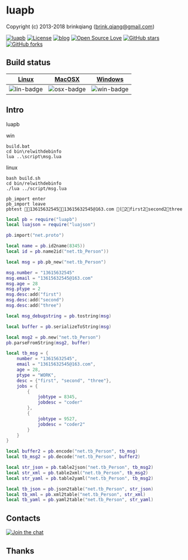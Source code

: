 # luapb

Copyright (c) 2013-2018 brinkqiang (brink.qiang@gmail.com)

[![luapb](https://img.shields.io/badge/brinkqiang-luapb-blue.svg?style=flat-square)](https://github.com/brinkqiang/luapb)
[![License](https://img.shields.io/badge/license-MIT-brightgreen.svg)](https://github.com/brinkqiang/luapb/blob/master/LICENSE)
[![blog](https://img.shields.io/badge/Author-Blog-7AD6FD.svg)](https://brinkqiang.github.io/)
[![Open Source Love](https://badges.frapsoft.com/os/v3/open-source.png)](https://github.com/brinkqiang)
[![GitHub stars](https://img.shields.io/github/stars/brinkqiang/luapb.svg?label=Stars)](https://github.com/brinkqiang/luapb) 
[![GitHub forks](https://img.shields.io/github/forks/brinkqiang/luapb.svg?label=Fork)](https://github.com/brinkqiang/luapb)

## Build status
| [Linux][lin-link] | [MacOSX][osx-link] | [Windows][win-link] |
| :---------------: | :----------------: | :-----------------: |
| ![lin-badge]      | ![osx-badge]       | ![win-badge]        |

[lin-badge]: https://travis-ci.org/brinkqiang/luapb.svg?branch=master "Travis build status"
[lin-link]:  https://travis-ci.org/brinkqiang/luapb "Travis build status"
[osx-badge]: https://travis-ci.org/brinkqiang/luapb.svg?branch=master "Travis build status"
[osx-link]:  https://travis-ci.org/brinkqiang/luapb "Travis build status"
[win-badge]: https://ci.appveyor.com/api/projects/status/github/brinkqiang/luapb?branch=master&svg=true "AppVeyor build status"
[win-link]:  https://ci.appveyor.com/project/brinkqiang/luapb "AppVeyor build status"

## Intro
luapb  

win
```
build.bat
cd bin\relwithdebinfo
lua ..\script\msg.lua  
```
linux
```
bash build.sh
cd bin/relwithdebinfo
./lua ../script/msg.lua  
```

```
pb_import enter
pb_import leave
pbtest 1361563254513615632545@163.com (2first2second2three
```

```lua
local pb = require("luapb")
local luajson = require("luajson")

pb.import("net.proto")

local name = pb.id2name(8345))
local id = pb.name2id("net.tb_Person"))

local msg = pb.pb_new("net.tb_Person")

msg.number = "13615632545"
msg.email = "13615632545@163.com"
msg.age = 28
msg.ptype = 2
msg.desc:add("first")
msg.desc:add("second")
msg.desc:add("three")

local msg_debugstring = pb.tostring(msg)

local buffer = pb.serializeToString(msg)

local msg2 = pb.new("net.tb_Person")
pb.parseFromString(msg2, buffer)

local tb_msg = {
    number = "13615632545",
    email = "13615632545@163.com",
    age = 28,
    ptype = "WORK",
    desc = {"first", "second", "three"},
    jobs = {
        {
            jobtype = 8345,
            jobdesc = "coder"
        },
        {
            jobtype = 9527,
            jobdesc = "coder2"
        }
    }
}

local buffer2 = pb.encode("net.tb_Person", tb_msg)
local tb_msg2 = pb.decode("net.tb_Person", buffer2)

local str_json = pb.table2json("net.tb_Person", tb_msg2)
local str_xml = pb.table2xml("net.tb_Person", tb_msg2)
local str_yaml = pb.table2yaml("net.tb_Person", tb_msg2)

local tb_json = pb.json2table("net.tb_Person", str_json)
local tb_xml = pb.xml2table("net.tb_Person", str_xml)
local tb_yaml = pb.yaml2table("net.tb_Person", str_yaml)

```
## Contacts
[![Join the chat](https://badges.gitter.im/brinkqiang/luapb/Lobby.svg)](https://gitter.im/brinkqiang/luapb)

## Thanks
